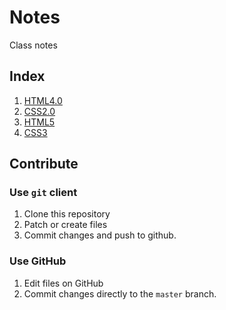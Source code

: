 # Notes
Class notes

## Index
1. [HTML4.0](01-HTML.md)
2. [CSS2.0](02-CSS2.md)
3. [HTML5](03-HTML5.md)
4. [CSS3](04-CSS3.md)

## Contribute
### Use `git` client
1. Clone this repository
2. Patch or create files
3. Commit changes and push to github.

### Use GitHub
1. Edit files on GitHub
2. Commit changes directly to the `master` branch.
